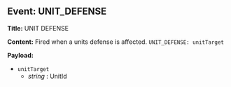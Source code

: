 ## Event: UNIT_DEFENSE

**Title:** UNIT DEFENSE

**Content:**
Fired when a units defense is affected.
`UNIT_DEFENSE: unitTarget`

**Payload:**
- `unitTarget`
  - *string* : UnitId